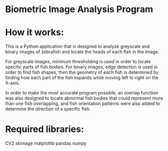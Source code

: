 # Biometric Image Analysis Program

# How it works:
This is a Python application that is designed to analyze greyscale and binary images of zebrafish and locate the heads of each fish in the image. 

For greyscale images, minimum thresholding is used in order to locate specific parts of fish bodies. For binary images, edge detection is used in order to find fish shapes, then the geometry of each fish is determined by finding how each part of the fish expands while moving left to right on the X-axis. 

In order to make the most accurate program possible, an overlap function was also designed to locate abnormal fish bodies that could represent more than one fish overlapping, and fish orientation patterns were also added to determine the direction of a specific fish. 

# Required libraries: 
CV2
skimage
matplotlib
pandas
numpy
